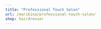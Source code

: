 ```yaml
---
title: "Professional Touch Salon"
url: /marikina/professional-touch-salon/
shop: hairdresser
---
```

